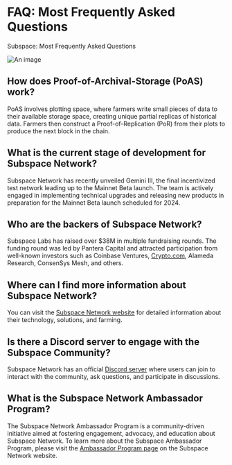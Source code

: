 # FAQ: Most Frequently Asked Questions

Subspace: Most Frequently Asked Questions

![An image](/subspace-faq.svg)

## How does Proof-of-Archival-Storage (PoAS) work? 
PoAS involves plotting space, where farmers write small pieces of data to their available storage space, creating unique partial replicas of historical data. Farmers then construct a Proof-of-Replication (PoR) from their plots to produce the next block in the chain.

## What is the current stage of development for Subspace Network? 
Subspace Network has recently unveiled Gemini III, the final incentivized test network leading up to the Mainnet Beta launch. The team is actively engaged in implementing technical upgrades and releasing new products in preparation for the Mainnet Beta launch scheduled for 2024.

## Who are the backers of Subspace Network?
Subspace Labs has raised over $38M in multiple fundraising rounds. The funding round was led by Pantera Capital and attracted participation from well-known investors such as Coinbase Ventures, [Crypto.com](http://crypto.com/), Alameda Research, ConsenSys Mesh, and others.

## Where can I find more information about Subspace Network? 
You can visit the [Subspace Network website](https://subspace.network/) for detailed information about their technology, solutions, and farming.

## Is there a Discord server to engage with the Subspace Community?
Subspace Network has an official [Discord server](https://discord.com/invite/subspace-network) where users can join to interact with the community, ask questions, and participate in discussions. 

## What is the Subspace Network Ambassador Program? 
The Subspace Network Ambassador Program is a community-driven initiative aimed at fostering engagement, advocacy, and education about Subspace Network. To learn more about the Subspace Ambassador Program, please visit the [Ambassador Program page](https://subspace.network/ambassadors) on the Subspace Network website.